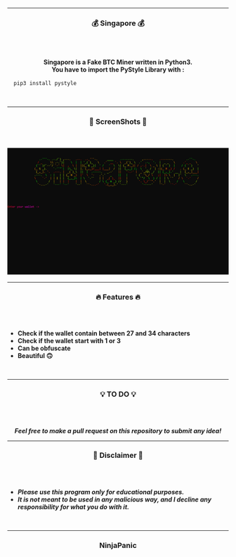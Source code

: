 -----

### <p align="center">💰 Singapore 💰</p>

<br><br>
<p align="center">
<strong>
Singapore is a Fake BTC Miner written in Python3.
<br>
You have to import the PyStyle Library with :
</strong>

```bash
  pip3 install pystyle
```
</p>
<br>

-----

### <p align="center">👀 ScreenShots 👀</p>

<br><br>
<img src="https://raw.githubusercontent.com/NinjaPanic/Images/main/Singapore_Capture.jpeg">
<br>

-----

### <p align="center">🔥 Features 🔥</p>

<br><br>
<strong>
* Check if the wallet contain between 27 and 34 characters
* Check if the wallet start with 1 or 3
* Can be obfuscate
* Beautiful 🙃
</strong>
<br>

-----

### <p align="center">💡 TO DO 💡</p>

<br><br>
<p align="center"><strong><i>Feel free to make a pull request on this repository to submit any idea!</i></strong</p>
<br>

-----

### <p align="center">📌 Disclaimer 📌</p>

<br><br>
* ***Please use this program only for educational purposes.***
* ***It is not meant to be used in any malicious way, and I decline any responsibility for what you do with it.***
<br>

-----

### <p align="center">NinjaPanic</p>
